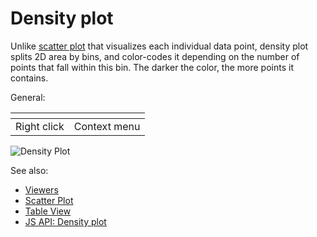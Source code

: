 <!-- TITLE: Density plot -->
<!-- SUBTITLE: -->

# Density plot

Unlike [scatter plot](scatter-plot.md) that visualizes each individual data point,
density plot splits 2D area by bins, and color-codes it depending on the number of points
that fall within this bin. The darker the color, the more points it contains.

General:

| []()                  |                 |
|-----------------------|-----------------|
| Right click           | Context menu    |


![Density Plot](../../uploads/viewers/density-plot.png "Density Plot")

See also: 
  
  * [Viewers](../viewers.md)
  * [Scatter Plot](scatter-plot.md)
  * [Table View](../../overview/table-view.md)
  * [JS API: Density plot](https://public.datagrok.ai/js/samples/ui/viewers/types/density-plot)